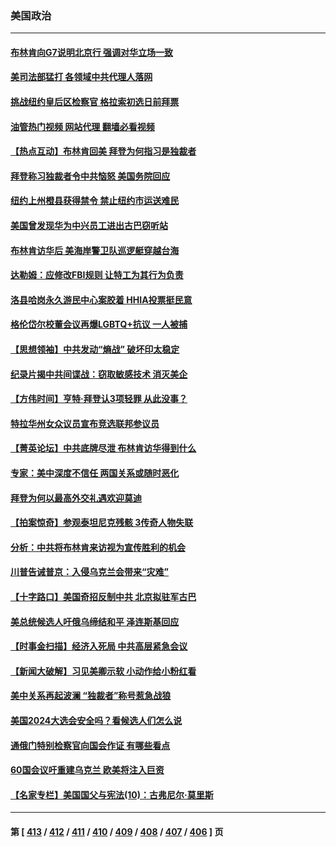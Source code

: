 ### 美国政治
---
#### [布林肯向G7说明北京行 强调对华立场一致](../../pages/ncid1078159/n14020782.md?06222045) 
#### [美司法部猛打 各领域中共代理人落网](../../pages/ncid1078159/n14020801.md?06222045) 
#### [挑战纽约皇后区检察官 格拉索初选日前拜票](../../pages/ncid1078159/n14020806.md?06222045) 
#### [油管热门视频 网站代理 翻墙必看视频](http://138.2.39.72:81/youtube.html?epic-marker?06222045)
#### [【热点互动】布林肯回美 拜登为何指习是独裁者](../../pages/ncid1078159/n14020678.md?06222045) 
#### [拜登称习独裁者令中共恼怒 美国务院回应](../../pages/ncid1078159/n14020722.md?06222045) 
#### [纽约上州橙县获得禁令 禁止纽约市运送难民](../../pages/ncid1078159/n14020771.md?06222045) 
#### [美国曾发现华为中兴员工进出古巴窃听站](../../pages/ncid1078159/n14020666.md?06222045) 
#### [布林肯访华后 美海岸警卫队巡逻艇穿越台海](../../pages/ncid1078159/n14020701.md?06222045) 
#### [达勒姆：应修改FBI规则 让特工为其行为负责](../../pages/ncid1078159/n14020650.md?06222045) 
#### [洛县哈岗永久游民中心案胶着 HHIA投票挺民意](../../pages/ncid1078159/n14020705.md?06222045) 
#### [格伦岱尔校董会议再爆LGBTQ+抗议 一人被捕](../../pages/ncid1078159/n14020688.md?06222045) 
#### [【思想领袖】中共发动“熵战” 破坏印太稳定](../../pages/ncid1078159/n14003899.md?06222045) 
#### [纪录片揭中共间谍战：窃取敏感技术 消灭美企](../../pages/ncid1078159/n14020544.md?06222045) 
#### [【方伟时间】亨特‧拜登认3项轻罪 从此没事？](../../pages/ncid1078159/n14020662.md?06222045) 
#### [特拉华州女众议员宣布竞选联邦参议员](../../pages/ncid1078159/n14020571.md?06222045) 
#### [【菁英论坛】中共底牌尽泄 布林肯访华得到什么](../../pages/ncid1078159/n14020572.md?06222045) 
#### [专家：美中深度不信任 两国关系或随时恶化](../../pages/ncid1078159/n14020592.md?06222045) 
#### [拜登为何以最高外交礼遇欢迎莫迪](../../pages/ncid1078159/n14020535.md?06222045) 
#### [【拍案惊奇】参观泰坦尼克残骸 3传奇人物失联](../../pages/ncid1078159/n14020520.md?06222045) 
#### [分析：中共将布林肯来访视为宣传胜利的机会](../../pages/ncid1078159/n14020556.md?06222045) 
#### [川普告诫普京：入侵乌克兰会带来“灾难”](../../pages/ncid1078159/n14020499.md?06222045) 
#### [【十字路口】美国奇招反制中共 北京拟驻军古巴](../../pages/ncid1078159/n14020349.md?06222045) 
#### [美总统候选人吁俄乌缔结和平 泽连斯基回应](../../pages/ncid1078159/n14020363.md?06222045) 
#### [【时事金扫描】经济入死局 中共高层紧急会议](../../pages/ncid1078159/n14020413.md?06222045) 
#### [【新闻大破解】习见美卿示软 小动作给小粉红看](../../pages/ncid1078159/n14020368.md?06222045) 
#### [美中关系再起波澜 “独裁者”称号惹急战狼](../../pages/ncid1078159/n14020509.md?06222045) 
#### [美国2024大选会安全吗？看候选人们怎么说](../../pages/ncid1078159/n14020252.md?06222045) 
#### [通俄门特别检察官向国会作证 有哪些看点](../../pages/ncid1078159/n14020313.md?06222045) 
#### [60国会议吁重建乌克兰 欧美将注入巨资](../../pages/ncid1078159/n14020395.md?06222045) 
#### [【名家专栏】美国国父与宪法(10)：古弗尼尔‧莫里斯](../../pages/ncid1078159/n14016751.md?06222045) 

---
#### 第 [ [413](./413.md?06222045) / [412](./412.md?06222045) / [411](./411.md?06222045) / [410](./410.md?06222045) / [409](./409.md?06222045) / [408](./408.md?06222045) / [407](./407.md?06222045) / [406](./406.md?06222045) ] 页
